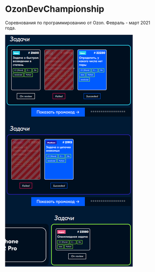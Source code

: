 # OzonDevChampionship
Соревнования по программированию от Ozon. Февраль - март 2021 года.

![Результаты](ozondev_results.png)
